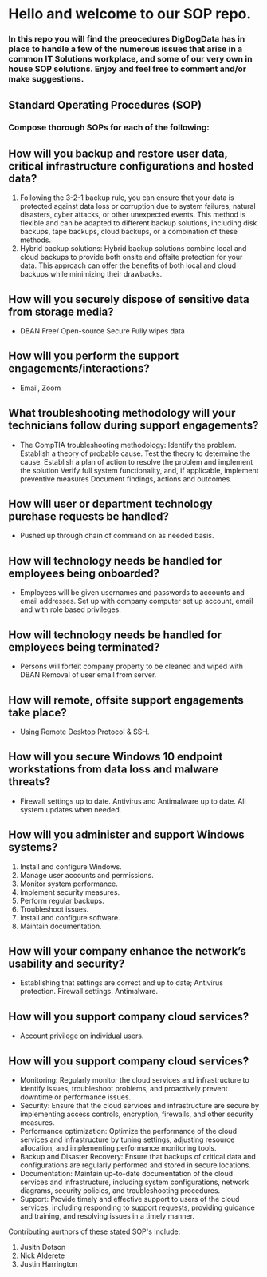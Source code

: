 # Hello and welcome to our SOP repo.  

### In this repo you will find the preocedures DigDogData has in place to handle a few of the numerous issues that arise in a common IT Solutions workplace, and some of our very own in house SOP solutions. Enjoy and feel free to comment and/or make suggestions. 


## Standard Operating Procedures (SOP)

### Compose thorough SOPs for each of the following:

## How will you backup and restore user data, critical infrastructure configurations and hosted data?
1) Following the 3-2-1 backup rule, you can ensure that your data is protected against data loss or corruption due to system failures, natural disasters, cyber attacks, or other unexpected events. This method is flexible and can be adapted to different backup solutions, including disk backups, tape backups, cloud backups, or a combination of these methods.
2)  Hybrid backup solutions: Hybrid backup solutions combine local and cloud backups to provide both onsite and offsite protection for your data. This approach can offer the benefits of both local and cloud backups while minimizing their drawbacks.

## How will you securely dispose of sensitive data from storage media?
- DBAN
    Free/ Open-source
    Secure
    Fully wipes data

## How will you perform the support engagements/interactions?
- Email,
  Zoom

## What troubleshooting methodology will your technicians follow during support engagements?
- The CompTIA troubleshooting methodology: 
Identify the problem.
Establish a theory of probable cause.
Test the theory to determine the cause.
Establish a plan of action to resolve the problem and implement the solution
Verify full system functionality, and, if applicable, implement preventive measures
Document findings, actions and outcomes.

## How will user or department technology purchase requests be handled?
- Pushed up through chain of command on as needed basis.

## How will technology needs be handled for employees being onboarded?
- Employees will be given usernames and passwords to accounts and email addresses. 
 Set up with company computer set up account, email and with role based privileges.

## How will technology needs be handled for employees being terminated?
-  Persons will forfeit company property to be cleaned and wiped with DBAN
 Removal of user email from server.

## How will remote, offsite support engagements take place?
- Using Remote Desktop Protocol & SSH.

## How will you secure Windows 10 endpoint workstations from data loss and malware threats?
- Firewall settings up to date.
Antivirus and Antimalware up to date.
 All system updates when needed.

## How will you administer and support Windows systems?
1) Install and configure Windows.
2) Manage user accounts and permissions.
3) Monitor system performance.
4) Implement security measures.
5) Perform regular backups.
6) Troubleshoot issues.
7) Install and configure software.
8) Maintain documentation.

## How will your company enhance the network’s usability and security?
-  Establishing that settings are correct and up to date;
    Antivirus protection.
    Firewall settings.
    Antimalware. 

## How will you support company cloud services?
- Account privilege on individual users. 

## How will you support company cloud services?
- Monitoring: Regularly monitor the cloud services and infrastructure to identify issues, troubleshoot problems, and proactively prevent downtime or performance issues.
- Security: Ensure that the cloud services and infrastructure are secure by implementing access controls, encryption, firewalls, and other security measures.
- Performance optimization: Optimize the performance of the cloud services and infrastructure by tuning settings, adjusting resource allocation, and implementing performance monitoring tools.
- Backup and Disaster Recovery: Ensure that backups of critical data and configurations are regularly performed and stored in secure locations.
- Documentation: Maintain up-to-date documentation of the cloud services and infrastructure, including system configurations, network diagrams, security policies, and troubleshooting procedures.
- Support: Provide timely and effective support to users of the cloud services, including responding to support requests, providing guidance and training, and resolving issues in a timely manner.

Contributing aurthors of these stated SOP's Include:
1) Jusitn Dotson
2) Nick Alderete
3) Justin Harrington



